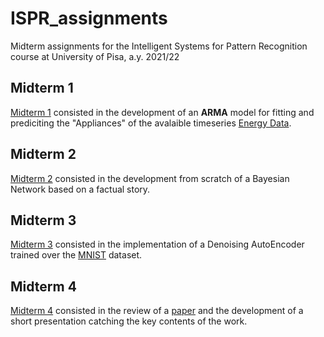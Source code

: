 # ISPR_assignments

Midterm assignments for the Intelligent Systems for Pattern Recognition course at University of Pisa, a.y. 2021/22

## Midterm 1

[Midterm 1](assignment1/) consisted in the development of an __ARMA__ model for fitting and prediciting the "Appliances" of the avalaible timeseries [Energy Data](https://archive.ics.uci.edu/ml/datasets/Appliances+energy+prediction#).

## Midterm 2

[Midterm 2](assignment2/) consisted in the development from scratch of a Bayesian Network based on a factual story.

## Midterm 3

[Midterm 3](assignment3/) consisted in the implementation of a Denoising AutoEncoder trained over the [MNIST](http://yann.lecun.com/exdb/mnist/) dataset.

## Midterm 4

[Midterm 4](assignment4/) consisted in the review of a [paper](https://arxiv.org/abs/1502.05477) and the development of a short presentation catching the key contents of the work.
